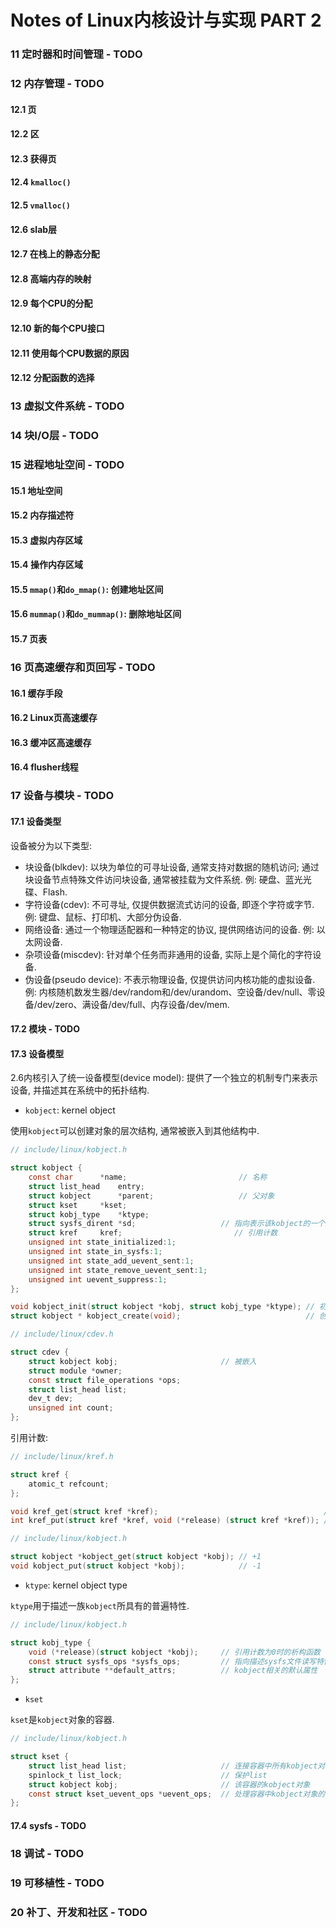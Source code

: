 # Notes of **Linux内核设计与实现** PART 2

### 11 定时器和时间管理 - TODO
### 12 内存管理 - TODO

#### 12.1 页
#### 12.2 区
#### 12.3 获得页
#### 12.4 `kmalloc()`
#### 12.5 `vmalloc()`
#### 12.6 slab层
#### 12.7 在栈上的静态分配
#### 12.8 高端内存的映射
#### 12.9 每个CPU的分配
#### 12.10 新的每个CPU接口
#### 12.11 使用每个CPU数据的原因
#### 12.12 分配函数的选择

### 13 虚拟文件系统 - TODO
### 14 块I/O层 - TODO
### 15 进程地址空间 - TODO

#### 15.1 地址空间
#### 15.2 内存描述符
#### 15.3 虚拟内存区域
#### 15.4 操作内存区域
#### 15.5 `mmap()`和`do_mmap()`: 创建地址区间
#### 15.6 `mummap()`和`do_mummap()`: 删除地址区间
#### 15.7 页表

### 16 页高速缓存和页回写 - TODO

#### 16.1 缓存手段
#### 16.2 Linux页高速缓存
#### 16.3 缓冲区高速缓存
#### 16.4 flusher线程

### 17 设备与模块 - TODO

#### 17.1 设备类型

设备被分为以下类型:

- 块设备(blkdev): 以块为单位的可寻址设备, 通常支持对数据的随机访问; 通过块设备节点特殊文件访问块设备, 通常被挂载为文件系统. 例: 硬盘、蓝光光碟、Flash.
- 字符设备(cdev): 不可寻址, 仅提供数据流式访问的设备, 即逐个字符或字节. 例: 键盘、鼠标、打印机、大部分伪设备.
- 网络设备: 通过一个物理适配器和一种特定的协议, 提供网络访问的设备. 例: 以太网设备.
- 杂项设备(miscdev): 针对单个任务而非通用的设备, 实际上是个简化的字符设备.
- 伪设备(pseudo device): 不表示物理设备, 仅提供访问内核功能的虚拟设备. 例: 内核随机数发生器/dev/random和/dev/urandom、空设备/dev/null、零设备/dev/zero、满设备/dev/full、内存设备/dev/mem.

#### 17.2 模块 - TODO
#### 17.3 设备模型

2.6内核引入了统一设备模型(device model): 提供了一个独立的机制专门来表示设备, 并描述其在系统中的拓扑结构.

- `kobject`: kernel object

使用`kobject`可以创建对象的层次结构, 通常被嵌入到其他结构中.

``` c
// include/linux/kobject.h

struct kobject {
	const char		*name;                         // 名称
	struct list_head	entry;
	struct kobject		*parent;                   // 父对象
	struct kset		*kset;
	struct kobj_type	*ktype;
	struct sysfs_dirent	*sd;                   // 指向表示该kobject的一个inode
	struct kref		kref;                         // 引用计数
	unsigned int state_initialized:1;
	unsigned int state_in_sysfs:1;
	unsigned int state_add_uevent_sent:1;
	unsigned int state_remove_uevent_sent:1;
	unsigned int uevent_suppress:1;
};

void kobject_init(struct kobject *kobj, struct kobj_type *ktype); // 初始化
struct kobject * kobject_create(void);                            // 创建

// include/linux/cdev.h

struct cdev {
	struct kobject kobj;                       // 被嵌入
	struct module *owner;
	const struct file_operations *ops;
	struct list_head list;
	dev_t dev;
	unsigned int count;
};
```

引用计数:

``` c
// include/linux/kref.h

struct kref {
	atomic_t refcount;
};

void kref_get(struct kref *kref);                                     // +1
int kref_put(struct kref *kref, void (*release) (struct kref *kref)); // -1

// include/linux/kobject.h

struct kobject *kobject_get(struct kobject *kobj); // +1
void kobject_put(struct kobject *kobj);            // -1
```


- `ktype`: kernel object type

`ktype`用于描述一族`kobject`所具有的普遍特性.

``` c
// include/linux/kobject.h

struct kobj_type {
	void (*release)(struct kobject *kobj);     // 引用计数为0时的析构函数
	const struct sysfs_ops *sysfs_ops;         // 指向描述sysfs文件读写特性的结构体
	struct attribute **default_attrs;          // kobject相关的默认属性
};
```

- `kset`

`kset`是`kobject`对象的容器.

``` c
// include/linux/kobject.h

struct kset {
	struct list_head list;                     // 连接容器中所有kobject对象
	spinlock_t list_lock;                      // 保护list
	struct kobject kobj;                       // 该容器的kobject对象
	const struct kset_uevent_ops *uevent_ops;  // 处理容器中kobject对象的热插拔操作
};
```

#### 17.4 sysfs - TODO

### 18 调试 - TODO
### 19 可移植性 - TODO
### 20 补丁、开发和社区 - TODO
